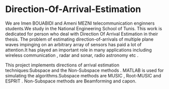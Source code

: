 # Direction-Of-Arrival-Estimation
We are Imen BOUABIDI and Ameni MEZNI telecommunication enginners students.We study in the National Engineering School of Tunis.
This work is dedicated for person who deal with Direction Of Arrival Estimation in their thesis.
The problem of estimating direction-of-arrivals of multiple plane waves impinging on an arbitrary array of sensors has paid a lot of attention.It has played an important role in many applications including wireless communication , radar and sonar, radio astronomy etc .

This project implements directions of arrival estimation techniques:Subspace and the Non-Subspace methods . MATLAB is used for simulating the algorithms.Subspace methods are MUSIC , Root-MUSIC and ESPRIT . Non-Subspace methods are Beamforming and capon.




